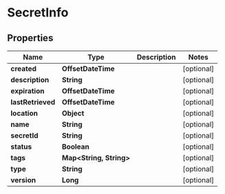 

# SecretInfo


## Properties

Name | Type | Description | Notes
------------ | ------------- | ------------- | -------------
**created** | **OffsetDateTime** |  |  [optional]
**description** | **String** |  |  [optional]
**expiration** | **OffsetDateTime** |  |  [optional]
**lastRetrieved** | **OffsetDateTime** |  |  [optional]
**location** | **Object** |  |  [optional]
**name** | **String** |  |  [optional]
**secretId** | **String** |  |  [optional]
**status** | **Boolean** |  |  [optional]
**tags** | **Map&lt;String, String&gt;** |  |  [optional]
**type** | **String** |  |  [optional]
**version** | **Long** |  |  [optional]



